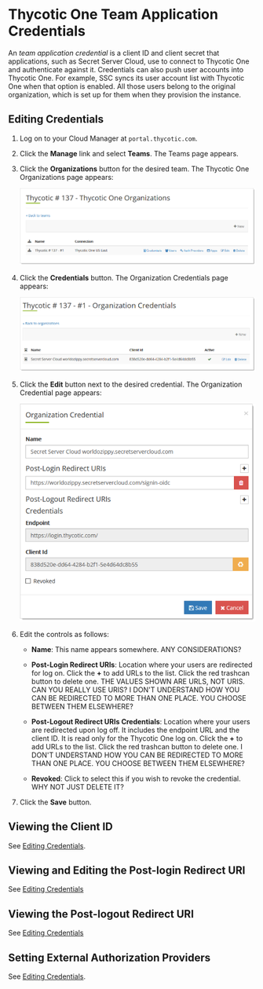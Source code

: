 

[title]: # "Thycotic One Team Application Credentials"
[tags]: # "Thycotic One, Cloud Manager, application, credentials, organizations"
[priority]: # "1000"

# Thycotic One Team Application Credentials

An *team application credential* is a client ID and client secret that applications, such as Secret Server Cloud, use to  connect to Thycotic One and authenticate against it. Credentials can also push user accounts into Thycotic One. For example, SSC syncs its user account list with Thycotic One when that option is enabled. All those users belong to the original organization, which is set up for them when they provision the instance.

## Editing Credentials

1. Log on to your Cloud Manager at `portal.thycotic.com`.

1. Click the **Manage** link and select **Teams**. The Teams page appears.

1. Click the **Organizations** button for the desired team. The Thycotic One Organizations page appears:

   ![image-20200824110541823](images/image-20200824110541823.png)

1. Click the **Credentials** button. The Organization Credentials page appears:

   ![image-20200824112755422](images/image-20200824112755422.png)

1. Click the **Edit** button next to the desired credential. The Organization Credential page appears:

   ![image-20200824112943421](images/image-20200824112943421.png)

1. Edit the controls as follows:

   - **Name**: This name appears somewhere. ANY CONSIDERATIONS?

   - **Post-Login Redirect URIs**: Location where your users are redirected for log on. Click the **+** to add URLs to the list. Click the red trashcan button to delete one. THE VALUES SHOWN ARE URLS, NOT URIS. CAN YOU REALLY USE URIS? I DON'T UNDERSTAND HOW YOU CAN BE REDIRECTED TO MORE THAN ONE PLACE. YOU CHOOSE BETWEEN THEM ELSEWHERE?

   - **Post-Logout Redirect URIs Credentials**: Location where your users are redirected upon log off. It includes the endpoint URL and the client ID. It is read only for the Thycotic One log on. Click the **+** to add URLs to the list.  Click the red trashcan button to delete one. I DON'T UNDERSTAND HOW YOU CAN BE REDIRECTED TO MORE THAN ONE PLACE. YOU CHOOSE BETWEEN THEM ELSEWHERE?

   - **Revoked**: Click to select this if you wish to revoke the credential. WHY NOT JUST DELETE IT?

1. Click the **Save** button.

## Viewing the Client ID

See [Editing Credentials](#editing-credentials).

## Viewing and Editing the Post-login Redirect URI

See [Editing Credentials](#editing-credentials)

## Viewing the Post-logout Redirect URI

See [Editing Credentials](#editing-credentials)

## Setting External Authorization Providers

See [Editing Credentials](#editing-credentials).